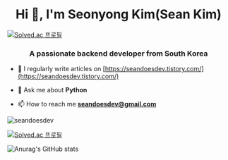 <!--![header](https://capsule-render.vercel.app/api?type=waving&color=timeAuto&height=200&section=header&text=SEAN%20does%20DEV&FontAlignY=40&fontSize=50)-->

<h1 align="center">Hi 👋, I'm Seonyong Kim(Sean Kim)</h1>

[![Solved.ac
프로필](http://mazassumnida.wtf/api/mini/generate_badge?boj=seandoesdev)](https://solved.ac/seandoesdev)

<h3 align="center">A passionate backend developer from South Korea</h3>

- 📝 I regularly write articles on [https://seandoesdev.tistory.com/](https://seandoesdev.tistory.com/)

- 💬 Ask me about **Python**

- 📫 How to reach me **seandoesdev@gmail.com**

<!--
<h3 align="left">Connect with me:</h3>
<p align="left">
</p>
-->



<p><img align="center" src="https://github-readme-stats.vercel.app/api/top-langs?username=seandoesdev&show_icons=true&locale=en&layout=compact" alt="seandoesdev" /></p>


[![Solved.ac
프로필](http://mazassumnida.wtf/api/v2/generate_badge?boj=seandoesdev)](https://solved.ac/seandoesdev)


![Anurag's GitHub stats](https://github-readme-stats.vercel.app/api?username=seandoesdev&show_icons=true&theme=radical)





